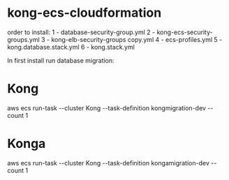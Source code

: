 # kong-ecs-cloudformation

order to install:
1 - database-security-group.yml
2 - kong-ecs-security-groups.yml
3 - kong-elb-security-groups copy.yml
4 - ecs-profiles.yml
5 - kong.database.stack.yml
6 - kong.stack.yml

In first install run database migration:
# Kong
aws ecs run-task --cluster Kong --task-definition kongmigration-dev --count 1

# Konga
aws ecs run-task --cluster Kong --task-definition kongamigration-dev --count 1